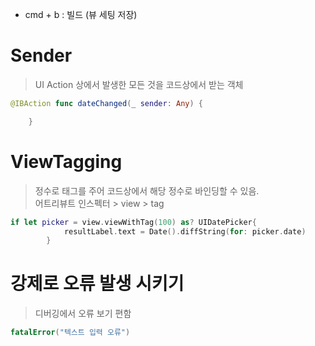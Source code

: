 - cmd + b : 빌드 (뷰 세팅 저장)



# Sender

> UI Action 상에서 발생한 모든 것을 코드상에서 받는 객체

```swift
@IBAction func dateChanged(_ sender: Any) {

    }
```

# ViewTagging

> 정수로 태그를 주어 코드상에서 해당 정수로 바인딩할 수 있음.
><br> 어트리뷰트 인스펙터 > view > tag


```swift
if let picker = view.viewWithTag(100) as? UIDatePicker{
            resultLabel.text = Date().diffString(for: picker.date)   
        }
```

# 강제로 오류 발생 시키기

> 디버깅에서 오류 보기 편함

```swift
fatalError("텍스트 입력 오류")
```
